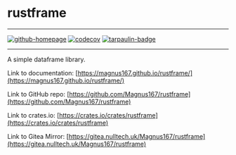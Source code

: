 # rustframe

___
[![github-homepage](https://img.shields.io/endpoint?url=https://magnus167.github.io/rustframe/rustframe/last-commit-date.json)](https://github.com/Magnus167/rustframe)
[![codecov](https://codecov.io/gh/Magnus167/rustframe/graph/badge.svg?token=J7ULJEFTVI)](https://codecov.io/gh/Magnus167/rustframe) [![tarpaulin-badge](https://img.shields.io/endpoint?url=https://magnus167.github.io/rustframe/rustframe/tarpaulin-badge.json)](https://magnus167.github.io/rustframe/rustframe/tarpaulin-report.html)
___

A simple dataframe library.

Link to documentation: [https://magnus167.github.io/rustframe/](https://magnus167.github.io/rustframe/)

Link to GitHub repo: [https://github.com/Magnus167/rustframe](https://github.com/Magnus167/rustframe)

Link to crates.io: [https://crates.io/crates/rustframe](https://crates.io/crates/rustframe)

Link to Gitea Mirror: [https://gitea.nulltech.uk/Magnus167/rustframe](https://gitea.nulltech.uk/Magnus167/rustframe)

